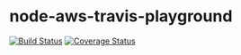 # node-aws-travis-playground

[![Build Status](https://travis-ci.org/liddellj/node-aws-travis-playground.svg?branch=master)](https://travis-ci.org/liddellj/node-aws-travis-playground) [![Coverage Status](https://coveralls.io/repos/liddellj/node-aws-travis-playground/badge.svg?branch=master&service=github)](https://coveralls.io/github/liddellj/node-aws-travis-playground?branch=master)
